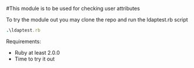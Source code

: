 #This module is to be used for checking user attributes

To try the module out you may clone the repo and run the ldaptest.rb script
```ruby
.\ldaptest.rb
```
Requirements:
* Ruby at least 2.0.0
* Time to try it out
